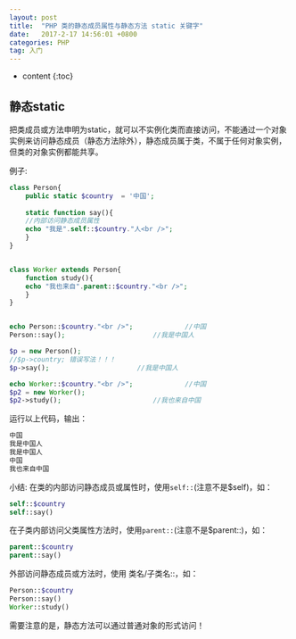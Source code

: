 ```yaml
---
layout: post
title:  "PHP 类的静态成员属性与静态方法 static 关键字"
date:   2017-2-17 14:56:01 +0800
categories: PHP
tag: 入门
---
```


* content
{:toc}
## 静态static


把类成员或方法申明为static，就可以不实例化类而直接访问，不能通过一个对象实例来访问静态成员（静态方法除外），静态成员属于类，不属于任何对象实例，但类的对象实例都能共享。

例子:
```PHP
class Person{
	public static $country  = '中国';
	
	static function say(){
	//内部访问静态成员属性
	echo "我是".self::$country."人<br />";
	}
}


class Worker extends Person{
	function study(){
	echo "我也来自".parent::$country."<br />";
	}
}


echo Person::$country."<br />";				//中国
Person::say();						//我是中国人

$p = new Person();
//$p->country; 错误写法！！！
$p->say();						//我是中国人

echo Worker::$country."<br />";				//中国
$p2 = new Worker();
$p2->study();						//我也来自中国
```


运行以上代码，输出：

```PHP
中国
我是中国人
我是中国人
中国
我也来自中国
```

小结:
在类的内部访问静态成员或属性时，使用`self::`(注意不是$self)，如：

```PHP
self::$country
self::say()
```

在子类内部访问父类属性方法时，使用`parent::`(注意不是$parent::)，如：

```PHP
parent::$country
parent::say()
```

外部访问静态成员或方法时，使用 类名/子类名::，如：

```PHP
Person::$country
Person::say()
Worker::study()
```

需要注意的是，静态方法可以通过普通对象的形式访问！